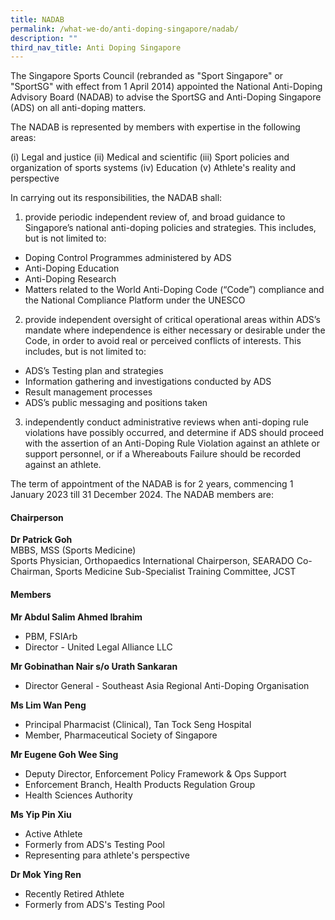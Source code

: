 ```yaml
---
title: NADAB
permalink: /what-we-do/anti-doping-singapore/nadab/
description: ""
third_nav_title: Anti Doping Singapore
---
```

The Singapore Sports Council (rebranded as "Sport Singapore" or "SportSG" with effect from 1 April 2014) appointed the National Anti-Doping Advisory Board (NADAB) to advise the SportSG and Anti-Doping Singapore (ADS) on all anti-doping matters.

The NADAB is represented by members with expertise in the following areas:

(i) Legal and justice
(ii) Medical and scientific
(iii) Sport policies and organization of sports systems
(iv) Education
(v) Athlete's reality and perspective

In carrying out its responsibilities, the NADAB shall:

1. provide periodic independent review of, and broad guidance to Singapore’s national anti-doping policies and strategies. This includes, but is not limited to:
* Doping Control Programmes administered by ADS
* Anti-Doping Education
* Anti-Doping Research
* Matters related to the World Anti-Doping Code (“Code”) compliance and the National Compliance Platform under the UNESCO
 
2. provide independent oversight of critical operational areas within ADS’s mandate where independence is either necessary or desirable under the Code, in order to avoid real or perceived conflicts of interests. This includes, but is not limited to:
* ADS’s Testing plan and strategies
* Information gathering and investigations conducted by ADS
* Result management processes
* ADS’s public messaging and positions taken
 
3. independently conduct administrative reviews when anti-doping rule violations have possibly occurred, and determine if ADS should proceed with the assertion of an Anti-Doping Rule Violation against an athlete or support personnel, or if a Whereabouts Failure should be recorded against an athlete.
 
The term of appointment of the NADAB is for 2 years, commencing 1 January 2023 till 31 December 2024. The NADAB members are:

#### **Chairperson**

**Dr Patrick Goh**
<br>
MBBS, MSS (Sports Medicine)
<br>
Sports Physician, Orthopaedics International
Chairperson, SEARADO
Co-Chairman, Sports Medicine Sub-Specialist Training
Committee, JCST

#### **Members**

**Mr Abdul Salim Ahmed Ibrahim**
* PBM, FSIArb
* Director - United Legal Alliance LLC

**Mr Gobinathan Nair s/o Urath Sankaran**
* Director General - Southeast Asia Regional Anti-Doping Organisation

**Ms Lim Wan Peng**
* Principal Pharmacist (Clinical), Tan Tock Seng Hospital
* Member, Pharmaceutical Society of Singapore

**Mr Eugene Goh Wee Sing**
* Deputy Director, Enforcement Policy Framework & Ops Support 
* Enforcement Branch,  Health Products Regulation Group
* Health Sciences Authority

**Ms Yip Pin Xiu**
* Active Athlete
* Formerly from ADS's Testing Pool
* Representing para athlete's perspective

**Dr Mok Ying Ren**
* Recently Retired Athlete
* Formerly from ADS's Testing Pool
